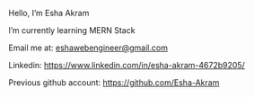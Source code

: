 Hello, I’m Esha Akram

I’m currently learning MERN Stack

Email me at: eshawebengineer@gmail.com

Linkedin: https://www.linkedin.com/in/esha-akram-4672b9205/

Previous github account: https://github.com/Esha-Akram
